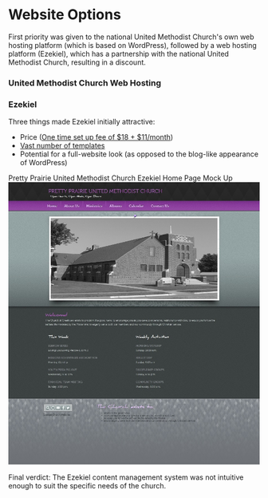 # Website Options

First priority was given to the national United Methodist Church's own web hosting platform (which is based on WordPress), followed by a web hosting platform (Ezekiel), which has a partnership with the national United Methodist Church, resulting in a discount.

### United Methodist Church Web Hosting

### Ezekiel 
Three things made Ezekiel initially attractive:
* Price ([One time set up fee of $18 + $11/month](http://www.umc.e-zekiel.com/comparison))
* [Vast number of templates](http://www.umc.e-zekiel.com/templates/viewDesigns.asp?)
* Potential for a full-website look (as opposed to the blog-like appearance of WordPress)

Pretty Prairie United Methodist Church Ezekiel Home Page Mock Up
![](images/ezekiel-allegiant-theme-desktop-mockup.jpg)

Final verdict: The Ezekiel content management system was not intuitive enough to suit the specific needs of the church. 

